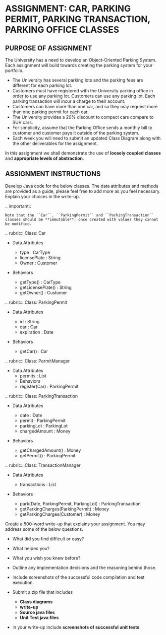 ASSIGNMENT: CAR, PARKING PERMIT, PARKING TRANSACTION, PARKING OFFICE CLASSES
===============================================================================

PURPOSE OF ASSIGNMENT
-------------------------

The University has a need to develop an Object-Oriented Parking System. Each assignment will build towards creating the parking system for your portfolio.

* The University has several parking lots and the parking fees are different for each parking lot.
* Customers must have registered with the University parking office in order to use any parking lot. Customers can use any parking lot. Each parking transaction will incur a charge to their account.
* Customers can have more than one car, and so they may request more than one parking permit for each car.
* The University provides a 20% discount to compact cars compare to SUV cars.
* For simplicity, assume that the Parking Office sends a monthly bill to customer and customer pays it outside of the parking system.
* Each week you will need to submit an updated Class Diagram along with the other deliverables for the assignment.

In this assignment we shall demonstrate the use of **loosely coupled classes** and **appropriate levels of abstraction**.

ASSIGNMENT INSTRUCTIONS
---------------------------

Develop Java code for the below classes. The data attributes and methods are provided as a guide, please feel free to add more as you feel necessary. Explain your choices in the write-up. 

.. important::

    Note that the ``Car``, ``ParkingPermit`` and ``ParkingTransaction`` classes should be **immutable**; once created with values they cannot be modified.

.. rubric:: Class: Car

* Data Attributes
    * type : CarType
    * licensePlate : String
    * Owner : Customer

* Behaviors
    * getType() : CarType
    * getLicensePlate() : String
    * getOwner() : Customer

.. rubric:: Class: ParkingPermit

* Data Attributes
    * id : String
    * car : Car
    * expiration : Date

* Behaviors
    * getCar() : Car

.. rubric:: Class: PermitManager 

* Data Attributes
    * permits : List<ParkingPermit>
    * Behaviors
    * register(Car) : ParkingPermit

.. rubric:: Class: ParkingTransaction 

* Data Attributes
    * date : Date
    * permit : ParkingPermit
    * parkingLot : ParkingLot
    * chargedAmount : Money

* Behaviors
    * getChargedAmount() : Money
    * getPermit() : ParkingPermit

.. rubric:: Class: TransactionManager 

* Data Attributes
    * transactions : List<ParkingTransaction>

* Behaviors
    * park(Date, ParkingPermit, ParkingLot) : ParkingTransaction
    * getParkingCharges(ParkingPermit) : Money
    * getParkingCharges(Customer) : Money

Create a 500-word write-up that explains your assignment. You may address some of the below questions.

* What did you find difficult or easy?
* What helped you?
* What you wish you knew before?
* Outline any implementation decisions and the reasoning behind those.
* Include screenshots of the successful code compilation and test execution.
* Submit a zip file that includes 
    * **Class diagrams**
    * **write-up**
    * **Source java files**
    * **Unit Test java files**

* In your write-up include **screenshots of successful unit tests**.
